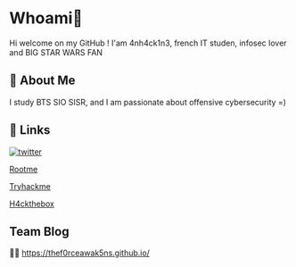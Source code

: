 
# Whoami🥷

Hi welcome on my GitHub ! I'am 4nh4ck1n3, french IT studen, infosec lover and BIG STAR WARS FAN


## 🚀 About Me
I study BTS SIO SISR, and I am passionate about offensive cybersecurity =)  


## 🔗 Links
[![twitter](https://img.shields.io/badge/twitter-1DA1F2?style=for-the-badge&logo=twitter&logoColor=white)](https://twitter.com/LeandreOnizuka)

[Rootme](https://www.root-me.org/4nh4ck1n3)

[Tryhackme](https://tryhackme.com/p/leandreonizuka84) 

[H4ckthebox](https://app.hackthebox.com/users/1328334)

## Team Blog 
👩‍💻 https://thef0rceawak5ns.github.io/
